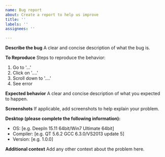 ```yaml
---
name: Bug report
about: Create a report to help us improve
title: ''
labels: ''
assignees: ''

---
```


**Describe the bug**
A clear and concise description of what the bug is.

**To Reproduce**
Steps to reproduce the behavior:
1. Go to '...'
2. Click on '....'
3. Scroll down to '....'
4. See error

**Expected behavior**
A clear and concise description of what you expected to happen.

**Screenshots**
If applicable, add screenshots to help explain your problem.

**Desktop (please complete the following information):**
 - OS: [e.g. DeepIn 15.11 64bit/Win7 Ultimate 64bit]
 - Compiler: [e.g. QT 5.6.2 GCC 6.3.0/VS2013 update 5]
 - Version: [e.g. 1.0.0]

**Additional context**
Add any other context about the problem here.
